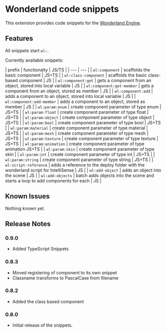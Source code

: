 # Wonderland code snippets

This extension provides code snippets for the [Wonderland Engine](https://wonderlandengine.com/). 

## Features

All snippets start `wl:`. 

Currently available snippets:

| prefix | functionalty | JS/TS |
| --- | --- | 
| `wl:component` | scaffolds the basic component | JS+TS | 
| `wl:class-component` | scaffolds the basic class-based component | JS |
| `wl:component:get` | gets a component from an object, stored into local variable | JS |
| `wl:component:get-member` | gets a component from an object, stored as member | JS |
| `wl:component:add` | adds a component to an object, stored into local variable | JS |
| `wl:component:add-member` | adds a component to an object, stored as member | JS |
| `wl:param:enum` | create component parameter of type enum | JS+TS | 
| `wl:param:float` | create component parameter of type float | JS+TS | 
| `wl:param:object` | create component parameter of type object | JS+TS | 
| `wl:param:bool` | create component parameter of type bool | JS+TS | 
| `wl:param:material` | create component parameter of type material | JS+TS | 
| `wl:param:mesh` | create component parameter of type mesh | JS+TS | 
| `wl:param:texture` | create component parameter of type texture | JS+TS | 
| `wl:param:animation` | create component parameter of type animation  JS+TS | 
| `wl:param:skin` | create component parameter of type skin |
| `wl:param:int` | create component parameter of type int | JS+TS | 
| `wl:param:string` | create component parameter of type string | JS+TS | 
| `wl:script-reference` | adds a reference to the deploy folder with the wonderland script for IntelliSense | JS |
| `wl:add-object` | adds an object into the scene | JS |
| `wl:add-objects` | batch adds objects into the scene and starts a loop to add components for each | JS |

## Known Issues

Nothing known yet. 

## Release Notes

### 0.9.0

- Added TypeScript Snippets

### 0.8.3

- Moved registering of component to its own snippet
- Classname transforms to PascalCase from filename

### 0.8.2

- Added the class based component 

### 0.8.0

- Initial release of the snippets.
